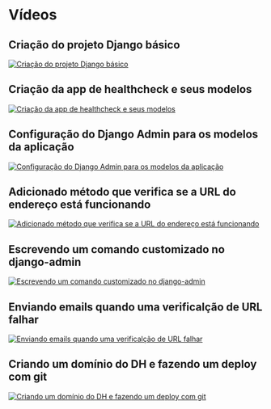 # Vídeos

## Criação do projeto Django básico

[![Criação do projeto Django básico](https://img.youtube.com/vi/KwTozmJJ0_o/0.jpg)](https://www.youtube.com/watch?v=KwTozmJJ0_o "Criação do projeto Django básico")


## Criação da app de healthcheck e seus modelos

[![Criação da app de healthcheck e seus modelos](https://img.youtube.com/vi/h8X7cDDgpMs/0.jpg)](https://www.youtube.com/watch?v=h8X7cDDgpMs "Criação da app de healthcheck e seus modelos")


## Configuração do Django Admin para os modelos da aplicação

[![Configuração do Django Admin para os modelos da aplicação](https://img.youtube.com/vi/IjFbIOFKm3k/0.jpg)](https://www.youtube.com/watch?v=IjFbIOFKm3k "Configuração do Django Admin para os modelos da aplicação")


## Adicionado método que verifica se a URL do endereço está funcionando

[![Adicionado método que verifica se a URL do endereço está funcionando](https://img.youtube.com/vi/5KqTzzr0DhI/0.jpg)](https://www.youtube.com/watch?v=5KqTzzr0DhI "Adicionado método que verifica se a URL do endereço está funcionando")


## Escrevendo um comando customizado no django-admin

[![Escrevendo um comando customizado no django-admin](https://img.youtube.com/vi/8owrtTyLSOg/0.jpg)](https://www.youtube.com/watch?v=8owrtTyLSOg "Escrevendo um comando customizado no django-admin")


## Enviando emails quando uma verificalção de URL falhar

[![Enviando emails quando uma verificalção de URL falhar](https://img.youtube.com/vi/e5zmTQUiKCM/0.jpg)](https://www.youtube.com/watch?v=e5zmTQUiKCM "Enviando emails quando uma verificalção de URL falhar")


## Criando um domínio do DH e fazendo um deploy com git

[![Criando um domínio do DH e fazendo um deploy com git](https://img.youtube.com/vi/fAGEuq-MpdA/0.jpg)](https://www.youtube.com/watch?v=fAGEuq-MpdA "Criando um domínio do DH e fazendo um deploy com git")
